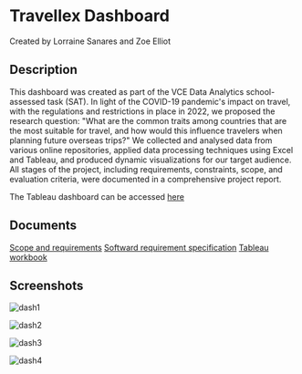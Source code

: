 # Travellex Dashboard

Created by Lorraine Sanares and Zoe Elliot

## Description

This dashboard was created as part of the VCE Data Analytics school-assessed task (SAT). In light of the COVID-19 pandemic's impact on travel, with the regulations and restrictions in place in 2022, we proposed the research question: "What are the common traits among countries that are the most suitable for travel, and how would this influence travelers when planning future overseas trips?" We collected and analysed data from various online repositories, applied data processing techniques using Excel and Tableau, and produced dynamic visualizations for our target audience. All stages of the project, including requirements, constraints, scope, and evaluation criteria, were documented in a comprehensive project report.

The Tableau dashboard can be accessed [here](https://public.tableau.com/app/profile/lorraine.sanares/viz/Travellex/Besttime)

## Documents

[Scope and requirements](https://github.com/Raine0554/travellex/blob/main/SAT%20Scope%20and%20Requirements.docx)
[Softward requirement specification](https://github.com/Raine0554/travellex/blob/main/SAT%20final.docx)
[Tableau workbook](https://github.com/Raine0554/travellex/blob/main/Travellex.twbx)

## Screenshots

![dash1](https://github.com/user-attachments/assets/9fbf6c62-ada6-4ea1-aa38-8d55c9496186)

![dash2](https://github.com/user-attachments/assets/046181f3-2642-4e16-b937-883ea31689c9)

![dash3](https://github.com/user-attachments/assets/c5c4ed9e-57c2-43b3-8b98-fe0b28cabf58)

![dash4](https://github.com/user-attachments/assets/d0fa7f68-4d1f-469b-aea8-2563efe57c5e)






